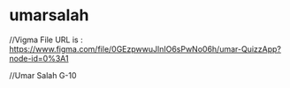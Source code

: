 # umarsalah

//Vigma File URL is : https://www.figma.com/file/0GEzpwwuJlnIO6sPwNo06h/umar-QuizzApp?node-id=0%3A1

//Umar Salah G-10
